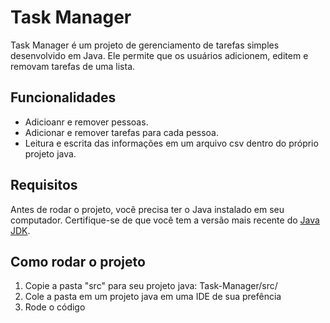 # Task Manager

Task Manager é um projeto de gerenciamento de tarefas simples desenvolvido em Java. Ele permite que os usuários adicionem, editem e removam tarefas de uma lista.

## Funcionalidades

- Adicioanr e remover pessoas.
- Adicionar e remover tarefas para cada pessoa.
- Leitura e escrita das informações em um arquivo csv dentro do próprio projeto java.

## Requisitos

Antes de rodar o projeto, você precisa ter o Java instalado em seu computador. Certifique-se de que você tem a versão mais recente do [Java JDK](https://www.oracle.com/java/technologies/javase-jdk11-downloads.html).

## Como rodar o projeto

1. Copie a pasta "src" para seu projeto java:
  Task-Manager/src/
2. Cole a pasta em um projeto java em uma IDE de sua prefência
3. Rode o código
   
